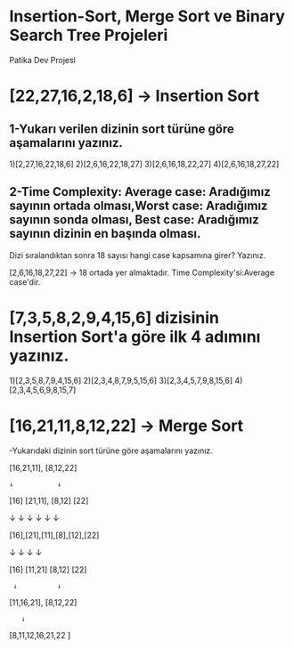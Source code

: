 # Insertion-Sort, Merge Sort ve Binary Search Tree Projeleri
Patika Dev Projesi

# [22,27,16,2,18,6] -> Insertion Sort

## 1-Yukarı verilen dizinin sort türüne göre aşamalarını yazınız.

1)[2,27,16,22,18,6]
2)[2,6,16,22,18,27]
3)[2,6,16,18,22,27]
4)[2,6,16,18,27,22]

## 2-Time Complexity: Average case: Aradığımız sayının ortada olması,Worst case: Aradığımız sayının sonda olması, Best case: Aradığımız sayının dizinin en başında olması.
Dizi sıralandıktan sonra 18 sayısı hangi case kapsamına girer? Yazınız.

[2,6,16,18,27,22] -> 18 ortada yer almaktadır. Time Complexity'si:Average case'dir.

# [7,3,5,8,2,9,4,15,6] dizisinin Insertion Sort'a göre ilk 4 adımını yazınız.

1)[2,3,5,8,7,9,4,15,6]
2)[2,3,4,8,7,9,5,15,6]
3)[2,3,4,5,7,9,8,15,6]
4)[2,3,4,5,6,9,8,15,7]

# [16,21,11,8,12,22] -> Merge Sort

-Yukarıdaki dizinin sort türüne göre aşamalarını yazınız.

[16,21,11], [8,12,22]

    ↓           ↓
    
[16] [21,11], [8,12] [22]


 ↓    ↓    ↓    ↓   ↓    ↓
 
[16],[21],[11],[8],[12],[22]


  ↓     ↓      ↓     ↓
  
[16] [11,21] [8,12] [22]

     ↓          ↓ 
     
[11,16,21], [8,12,22]

	   ↓
		 
  [8,11,12,16,21,22 ]
  
  

